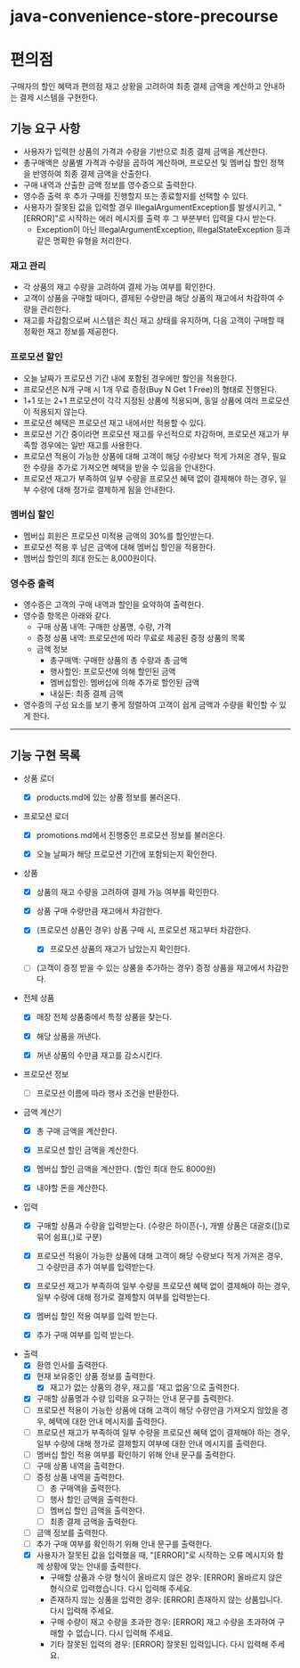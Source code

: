 # java-convenience-store-precourse

# 편의점

구매자의 할인 혜택과 편의점 재고 상황을 고려하여 최종 결제 금액을 계산하고 안내하는 결제 시스템을 구현한다.

## 기능 요구 사항

- 사용자가 입력한 상품의 가격과 수량을 기반으로 최종 결제 금액을 계산한다.
- 총구매액은 상품별 가격과 수량을 곱하여 계산하며, 프로모션 및 멤버십 할인 정책을 반영하여 최종 결제 금액을 산출한다.
- 구매 내역과 산출한 금액 정보를 영수증으로 출력한다.
- 영수증 출력 후 추가 구매를 진행할지 또는 종료할지를 선택할 수 있다.
- 사용자가 잘못된 값을 입력할 경우 IllegalArgumentException를 발생시키고, "[ERROR]"로 시작하는 에러 메시지를 출력 후 그 부분부터 입력을 다시 받는다.
    - Exception이 아닌 IllegalArgumentException, IllegalStateException 등과 같은 명확한 유형을 처리한다.

### 재고 관리

- 각 상품의 재고 수량을 고려하여 결제 가능 여부를 확인한다.
- 고객이 상품을 구매할 때마다, 결제된 수량만큼 해당 상품의 재고에서 차감하여 수량을 관리한다.
- 재고를 차감함으로써 시스템은 최신 재고 상태를 유지하며, 다음 고객이 구매할 때 정확한 재고 정보를 제공한다.

### 프로모션 할인

- 오늘 날짜가 프로모션 기간 내에 포함된 경우에만 할인을 적용한다.
- 프로모션은 N개 구매 시 1개 무료 증정(Buy N Get 1 Free)의 형태로 진행된다.
- 1+1 또는 2+1 프로모션이 각각 지정된 상품에 적용되며, 동일 상품에 여러 프로모션이 적용되지 않는다.
- 프로모션 혜택은 프로모션 재고 내에서만 적용할 수 있다.
- 프로모션 기간 중이라면 프로모션 재고를 우선적으로 차감하며, 프로모션 재고가 부족할 경우에는 일반 재고를 사용한다.
- 프로모션 적용이 가능한 상품에 대해 고객이 해당 수량보다 적게 가져온 경우, 필요한 수량을 추가로 가져오면 혜택을 받을 수 있음을 안내한다.
- 프로모션 재고가 부족하여 일부 수량을 프로모션 혜택 없이 결제해야 하는 경우, 일부 수량에 대해 정가로 결제하게 됨을 안내한다.

### 멤버십 할인

- 멤버십 회원은 프로모션 미적용 금액의 30%를 할인받는다.
- 프로모션 적용 후 남은 금액에 대해 멤버십 할인을 적용한다.
- 멤버십 할인의 최대 한도는 8,000원이다.

### 영수증 출력

- 영수증은 고객의 구매 내역과 할인을 요약하여 출력한다.
- 영수증 항목은 아래와 같다.
    - 구매 상품 내역: 구매한 상품명, 수량, 가격
    - 증정 상품 내역: 프로모션에 따라 무료로 제공된 증정 상품의 목록
    - 금액 정보
        - 총구매액: 구매한 상품의 총 수량과 총 금액
        - 행사할인: 프로모션에 의해 할인된 금액
        - 멤버십할인: 멤버십에 의해 추가로 할인된 금액
        - 내실돈: 최종 결제 금액
- 영수증의 구성 요소를 보기 좋게 정렬하여 고객이 쉽게 금액과 수량을 확인할 수 있게 한다.

---

## 기능 구현 목록

- 상품 로더
    - [x] products.md에 있는 상품 정보를 불러온다.


- 프로모션 로더
    - [x] promotions.md에서 진행중인 프로모션 정보를 불러온다.
    - [x] 오늘 날짜가 해당 프로모션 기간에 포함되는지 확인한다.


- 상품
    - [x] 상품의 재고 수량을 고려하여 결제 가능 여부를 확인한다.
    - [x] 상품 구매 수량만큼 재고에서 차감한다.
    - [x] (프로모션 상품인 경우) 상품 구매 시, 프로모션 재고부터 차감한다.
        - [x] 프로모션 상품의 재고가 남았는지 확인한다.
    - [ ] (고객이 증정 받을 수 있는 상품을 추가하는 경우) 증정 상품을 재고에서 차감한다.


- 전체 상품
    - [x] 매장 전체 상품중에서 특정 상품을 찾는다.
    - [x] 해당 상품을 꺼낸다.
    - [x] 꺼낸 상품의 수만큼 재고를 감소시킨다.


- 프로모션 정보
    - [ ] 프로모션 이름에 따라 행사 조건을 반환한다.


- 금액 계산기
    - [x] 총 구매 금액을 계산한다.
    - [x] 프로모션 할인 금액을 계산한다.
    - [x] 멤버십 할인 금액을 계산한다. (할인 최대 한도 8000원)
    - [x] 내야할 돈을 계산한다.


- 입력
    - [x] 구매할 상품과 수량을 입력받는다. (수량은 하이픈(-), 개별 상품은 대괄호([])로 묶어 쉼표(,)로 구분)
    - [x] 프로모션 적용이 가능한 상품에 대해 고객이 해당 수량보다 적게 가져온 경우, 그 수량만큼 추가 여부를 입력받는다.
    - [x] 프로모션 재고가 부족하여 일부 수량을 프로모션 혜택 없이 결제해야 하는 경우, 일부 수량에 대해 정가로 결제할지 여부를 입력받는다.
    - [x] 멤버십 할인 적용 여부를 입력 받는다.
    - [x] 추가 구매 여부를 입력 받는다.


- 출력
    - [x] 환영 인사를 출력한다.
    - [x] 현재 보유중인 상품 정보를 출력한다.
        - [x] 재고가 없는 상품의 경우, 재고를 '재고 없음'으로 출력한다.
    - [x] 구매할 상품명과 수량 입력을 요구하는 안내 문구를 출력한다.
    - [ ] 프로모션 적용이 가능한 상품에 대해 고객이 해당 수량만큼 가져오지 않았을 경우, 혜택에 대한 안내 메시지를 출력한다.
    - [ ] 프로모션 재고가 부족하여 일부 수량을 프로모션 혜택 없이 결제해야 하는 경우, 일부 수량에 대해 정가로 결제할지 여부에 대한 안내 메시지를 출력한다.
    - [ ] 멤버십 할인 적용 여부를 확인하기 위해 안내 문구를 출력한다.
    - [ ] 구매 상품 내역을 출력한다.
    - [ ] 증정 상품 내역을 출력한다.
        - [ ] 총 구매액을 출력한다.
        - [ ] 행사 할인 금액을 출력한다.
        - [ ] 멤버십 할인 금액을 출력한다.
        - [ ] 최종 결제 금액을 출력한다.
    - [ ] 금액 정보를 출력한다.
    - [ ] 추가 구매 여부를 확인하기 위해 안내 문구를 출력한다.
    - [x] 사용자가 잘못된 값을 입력했을 때, "[ERROR]"로 시작하는 오류 메시지와 함께 상황에 맞는 안내를 출력한다.
        - 구매할 상품과 수량 형식이 올바르지 않은 경우: [ERROR] 올바르지 않은 형식으로 입력했습니다. 다시 입력해 주세요.
        - 존재하지 않는 상품을 입력한 경우: [ERROR] 존재하지 않는 상품입니다. 다시 입력해 주세요.
        - 구매 수량이 재고 수량을 초과한 경우: [ERROR] 재고 수량을 초과하여 구매할 수 없습니다. 다시 입력해 주세요.
        - 기타 잘못된 입력의 경우: [ERROR] 잘못된 입력입니다. 다시 입력해 주세요.
